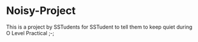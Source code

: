 # Noisy-Project
This is a project by SSTudents for SSTudent to tell them to keep quiet during O Level Practical ;-;
